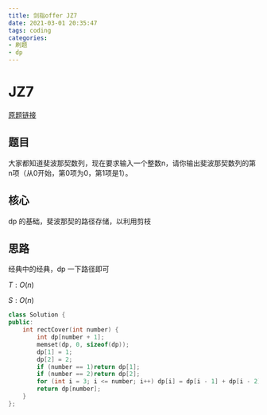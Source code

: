 ```yaml
---
title: 剑指offer JZ7
date: 2021-03-01 20:35:47
tags: coding
categories:
- 刷题
- dp
---
```


# JZ7

[原题链接](https://www.nowcoder.com/practice/c6c7742f5ba7442aada113136ddea0c3)

## 题目

大家都知道斐波那契数列，现在要求输入一个整数n，请你输出斐波那契数列的第n项（从0开始，第0项为0，第1项是1）。

## 核心

dp 的基础，斐波那契的路径存储，以利用剪枝

## 思路

经典中的经典，dp 一下路径即可

$T:O(n)$

$S:O(n)$

```c++
class Solution {
public:
    int rectCover(int number) {
        int dp[number + 1];
        memset(dp, 0, sizeof(dp));
        dp[1] = 1;
        dp[2] = 2;
        if (number == 1)return dp[1];
        if (number == 2)return dp[2];
        for (int i = 3; i <= number; i++) dp[i] = dp[i - 1] + dp[i - 2];
        return dp[number];
    }
};
```

